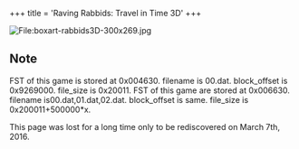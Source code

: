 +++
title = 'Raving Rabbids: Travel in Time 3D'
+++

![<File:boxart-rabbids3D-300x269.jpg>](boxart-rabbids3D-300x269.jpg "File:boxart-rabbids3D-300x269.jpg")

## Note

FST of this game is stored at 0x004630. filename is 00.dat. block_offset
is 0x9269000. file_size is 0x20011. FST of this game are stored at
0x006630. filename is00.dat,01.dat,02.dat. block_offset is same.
file_size is 0x200011+500000\*x.

This page was lost for a long time only to be rediscovered on March 7th,
2016.
